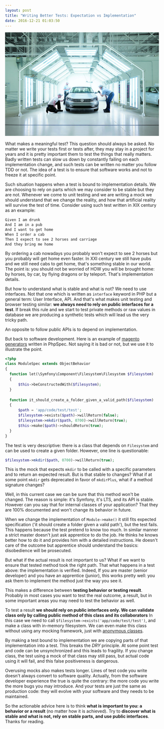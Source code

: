 ```yaml
---
layout: post
title: "Writing Better Tests: Expectation vs Implementation"
date: 2016-12-21 01:03:50
---
```


![](/images/car_test.jpg)

What makes a meaningful test? This question should always be asked. No matter we write your tests first or tests after, they may stay in a project for years and it is pretty important them to test the things that really matters. Badly written tests can slow us down by constantly failing on each implementation change, and such tests can be written no matter you follow TDD or not. The idea of a test is to ensure that software works and not to freeze it at specific point.

Such situation happens when a test is bound to implementation details. We are choosing to rely on parts which we may consider to be stable but they are not. Whenever we come to unit testing and we are writing a mock we should understand that we change the reality, and how that artificial reality will survive the test of time. Consider using such test written in XIX century as an example: 

```gherkin
Given I am drunk 
And I am in a pub
And I want to get home
When I order a cab
Then I expect to see 2 horses and carriage
And they bring me home
```

By ordering a cab nowadays you probably won't expect to see 2 horses but you probably will get home even faster. In XXI century we still have pubs and we still need cabs to get home, that's something stable in our world. The point is: you should not be worried of HOW you will be brought home: by horses, by car, by flying dragons or by teleport. That's implementation details.

But how to understand what is stable and what is not? We need to use interfaces. Not that one which is written as `interface` keyword in PHP but a general term: User Interface, API. And that's what makes unit testing and browser testing similar: **we always need to rely on public interfaces for a test**. If break this rule and we start to test private methods or raw values in database we are producing a synthetic tests which will lead us the very tricky path. 

An opposite to follow public APIs is to depend on implementation. 

But back to software development. Here is an example of [magento generators](https://github.com/jamescowie/magento2-generators/blob/develop/spec/Generators/Type/ModuleSpec.php) written in PhpSpec. Not saying it is bad or not, but we use it to illustrate the point.

```php
<?php
class ModuleSpec extends ObjectBehavior
{
  function let(\Symfony\Component\Filesystem\Filesystem $filesystem)
  {
      $this->beConstructedWith($filesystem);
  }

  function it_should_create_a_folder_given_a_valid_path($filesystem)
  {
      $path = 'app/code/test/test';
      $filesystem->exists($path)->willReturn(false);
      $filesystem->mkdir($path, 0700)->willReturn(true);
      $this->make($path)->shouldReturn(true);
  }
}
```

The test is very descriptive: there is a class that depends on `Filesystem` and can be used to create a given folder. However, one line is questionable:

```php
$filesystem->mkdir($path, 0700)->willReturn(true);
```

This is the mock that expects `mkdir` to be called with a specific parameters and to return an expected result. 
But is that stable to changes? What if at some point `mkdir` gets deprecated in favor of `mkdirPlus`, what if a method signature changes? 

Well, in this current case we can be sure that this method won't be changed. The reason is simple: it's Symfony, it's LTS, and its API is stable. However can you say that for internal classes of your application? That they are 100% documented and won't change its behavior in future. 

When we change the implementation of `Module->make()` it still fits expected specification ('it should create a folder given a valid path'), but the test fails. This happens because the test pretend to know too much. In similar manner a strict master doesn't just ask apprentice to do the job. He thinks he knows better how to do it and provides him with a detailed instructions. He doesn't care of the outcome but apprentice should understand the basics: disobedience will be prosecuted.

But what if the actual result is not important to us? What if we want to ensure that tested method took the right path. That what happens in a test above: the implementation is verified. Indeed, If you are master (senior developer) and you have an apprentice (junior), this works pretty well: you ask them to implement the method just the way you see it. 

This makes a difference between **testing behavior or testing result**. Probably in most cases you want to test the real outcome, a result, but in some important areas you may need to test the behavior as well.

To test a result **we should rely on public interfaces only. We can validate class only by calling public method of this class and its collaborators**
In this case we need to call `$filesystem->exists('app/code/test/test')`, and make a class with in-memory filesystem. We can even make this class without using any mocking framework, just with [anonymous classes](http://php.net/manual/en/language.oop5.anonymous.php).

By making a test bound to implementation we are copying parts of that implementation into a test. This breaks the *DRY* principle. At some point test and code can be unsynchronized and this leads to fragility. If you change class, the test using a mock of that class may still pass, but actual code using it will fail, and this false positiveness is dangerous.


Overusing mocks also makes tests longer. Lines of test code you write doesn't always convert to software quality. Actually, from the software developer experience the true is quite the contrary: the more code you write the more bugs you may introduce. And your tests are just the same as production code: they will evolve with your software and they needs to be maintained.

So the actionable advice here is to think **what is important to you: a behavior or a result** (no matter how it is achieved). Try to **discover what is stable and what is not, rely on stable parts, and use public interfaces**. Thanks for reading. 